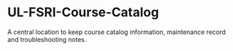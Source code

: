 # UL-FSRI-Course-Catalog
A central location to keep course catalog information, maintenance record and troubleshooting notes.
